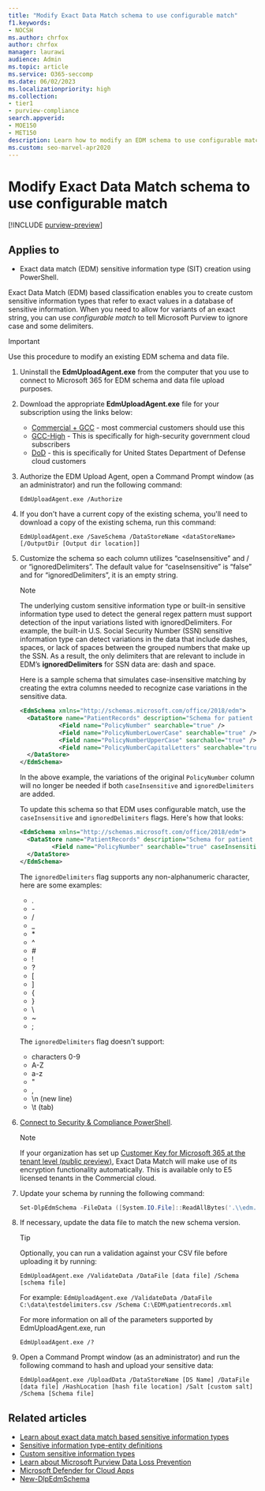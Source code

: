 ```yaml
---
title: "Modify Exact Data Match schema to use configurable match"
f1.keywords:
- NOCSH
ms.author: chrfox
author: chrfox
manager: laurawi
audience: Admin
ms.topic: article
ms.service: O365-seccomp
ms.date: 06/02/2023
ms.localizationpriority: high
ms.collection:
- tier1
- purview-compliance
search.appverid:
- MOE150
- MET150
description: Learn how to modify an EDM schema to use configurable match.
ms.custom: seo-marvel-apr2020
---
```

# Modify Exact Data Match schema to use configurable match

[!INCLUDE [purview-preview](../includes/purview-preview.md)]

## Applies to

- Exact data match (EDM) sensitive information type (SIT) creation using PowerShell.

Exact Data Match (EDM) based classification enables you to create custom sensitive information types that refer to exact values in a database of sensitive information. When you need to allow for variants of an exact string, you can use *configurable match* to tell Microsoft Purview to ignore case and some delimiters.

> [!IMPORTANT]
> Use this procedure to modify an existing EDM schema and data file.

1. Uninstall the **EdmUploadAgent.exe** from the computer that you use to connect to Microsoft 365 for EDM schema and data file upload purposes.

2. Download the appropriate **EdmUploadAgent.exe** file for your subscription using the links below:
    - [Commercial + GCC](https://go.microsoft.com/fwlink/?linkid=2088639) - most commercial customers should use this
    - [GCC-High](https://go.microsoft.com/fwlink/?linkid=2137521) - This is specifically for high-security government cloud subscribers
    - [DoD](https://go.microsoft.com/fwlink/?linkid=2137807) - this is specifically for United States Department of Defense cloud customers

3. Authorize the EDM Upload Agent, open a Command Prompt window (as an administrator) and run the following command:

   ```dos
   EdmUploadAgent.exe /Authorize
   ```

4. If you don't have a current copy of the existing schema, you'll need to download a copy of the existing schema, run this command:

   ```dos
   EdmUploadAgent.exe /SaveSchema /DataStoreName <dataStoreName> [/OutputDir [Output dir location]]
   ```

5. Customize the schema so each column utilizes “caseInsensitive” and / or “ignoredDelimiters”.  The default value for “caseInsensitive” is “false” and for “ignoredDelimiters”, it is an empty string.

    > [!NOTE]
    > The underlying custom sensitive information type or built-in sensitive information type used to detect the general regex pattern must support detection of the input variations listed with ignoredDelimiters. For example, the built-in U.S. Social Security Number (SSN) sensitive information type can detect variations in the data that include dashes, spaces, or lack of spaces between the grouped numbers that make up the SSN. As a result, the only delimiters that are relevant to include in EDM’s **ignoredDelimiters** for SSN data are: dash and space.

    Here is a sample schema that simulates case-insensitive matching by creating the extra columns needed to recognize case variations in the sensitive data.

    ```xml
    <EdmSchema xmlns="http://schemas.microsoft.com/office/2018/edm">
      <DataStore name="PatientRecords" description="Schema for patient records policy" version="1">
               <Field name="PolicyNumber" searchable="true" />
               <Field name="PolicyNumberLowerCase" searchable="true" />
               <Field name="PolicyNumberUpperCase" searchable="true" />
               <Field name="PolicyNumberCapitalLetters" searchable="true" />
      </DataStore>
    </EdmSchema>
    ```

    In the above example, the variations of the original `PolicyNumber` column will no longer be needed if both `caseInsensitive` and `ignoredDelimiters` are added.

    To update this schema so that EDM uses configurable match, use the `caseInsensitive` and `ignoredDelimiters` flags.  Here's how that looks:

    ```xml
    <EdmSchema xmlns="http://schemas.microsoft.com/office/2018/edm">
      <DataStore name="PatientRecords" description="Schema for patient records policy" version="1">
             <Field name="PolicyNumber" searchable="true" caseInsensitive="true" ignoredDelimiters="-,/,*,#,^" />
      </DataStore>
    </EdmSchema>
    ```

    The `ignoredDelimiters` flag supports any non-alphanumeric character, here are some examples:
    - \.
    - \-
    - \/
    - \_
    - \*
    - \^
    - \#
    - \!
    - \?
    - \[
    - \]
    - \{
    - \}
    - \\
    - \~
    - \;

    The `ignoredDelimiters` flag doesn't support:
    - characters 0-9
    - A-Z
    - a-z
    - \"
    - \,
    - \n (new line)
    - \t (tab)

6. [Connect to Security & Compliance PowerShell](/powershell/exchange/connect-to-scc-powershell).

    > [!NOTE]
    > If your organization has set up [Customer Key for Microsoft 365 at the tenant level (public preview)](customer-key-tenant-level.md#overview-of-customer-key-for-microsoft-365-at-the-tenant-level-public-preview), Exact Data Match will make use of its encryption functionality automatically. This is available only to E5 licensed tenants in the Commercial cloud.

7. Update your schema by running the following command:

   ```powershell
   Set-DlpEdmSchema -FileData ([System.IO.File]::ReadAllBytes('.\\edm.xml')) -Confirm:$true
   ```

8. If necessary, update the data file to match the new schema version.

    > [!TIP]
    > Optionally, you can run a validation against your CSV file before uploading it by running:
    >
    > `EdmUploadAgent.exe /ValidateData /DataFile [data file] /Schema [schema file]`
    >
    > For example:
    >`EdmUploadAgent.exe /ValidateData /DataFile  C:\data\testdelimiters.csv /Schema C:\EDM\patientrecords.xml`
    >
    > For more information on all of the parameters supported by EdmUploadAgent.exe, run
    >
    > `EdmUploadAgent.exe /?`

9. Open a Command Prompt window (as an administrator) and run the following command to hash and upload your sensitive data:

   ```dos
   EdmUploadAgent.exe /UploadData /DataStoreName [DS Name] /DataFile [data file] /HashLocation [hash file location] /Salt [custom salt] /Schema [Schema file]
   ```

## Related articles

- [Learn about exact data match based sensitive information types](sit-learn-about-exact-data-match-based-sits.md#learn-about-exact-data-match-based-sensitive-information-types)
- [Sensitive information type-entity definitions](sensitive-information-type-entity-definitions.md)
- [Custom sensitive information types](./sensitive-information-type-learn-about.md)
- [Learn about Microsoft Purview Data Loss Prevention](dlp-learn-about-dlp.md)
- [Microsoft Defender for Cloud Apps](/cloud-app-security)
- [New-DlpEdmSchema](/powershell/module/exchange/new-dlpedmschema)
